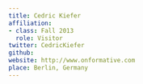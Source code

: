 ```yaml
---
title: Cedric Kiefer
affiliation:
- class: Fall 2013
  role: Visitor
twitter: CedricKiefer
github:
website: http://www.onformative.com
place: Berlin, Germany
---
```

